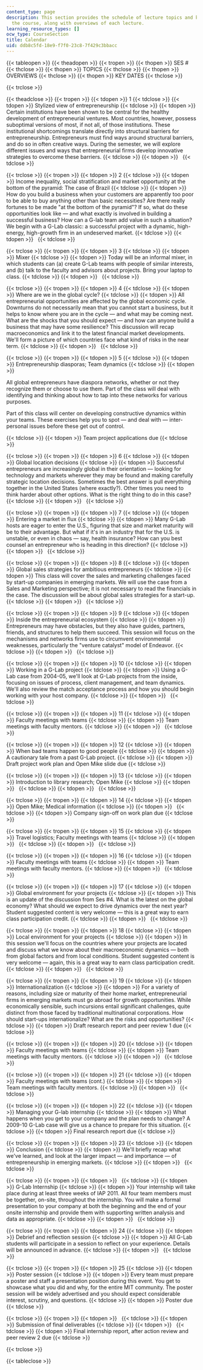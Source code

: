 ```yaml
---
content_type: page
description: This section provides the schedule of lecture topics and key dates for
  the course, along with overviews of each lecture.
learning_resource_types: []
ocw_type: CourseSection
title: Calendar
uid: ddb8c5fd-18e9-f7f0-23c8-7f429c3bbacc
---
```


{{< tableopen >}}
{{< theadopen >}}
{{< tropen >}}
{{< thopen >}}
SES #
{{< thclose >}}
{{< thopen >}}
TOPICS
{{< thclose >}}
{{< thopen >}}
OVERVIEWS
{{< thclose >}}
{{< thopen >}}
KEY DATES
{{< thclose >}}

{{< trclose >}}

{{< theadclose >}}
{{< tropen >}}
{{< tdopen >}}
1
{{< tdclose >}}
{{< tdopen >}}
Stylized view of entrepreneurship
{{< tdclose >}}
{{< tdopen >}}
Certain institutions have been shown to be central for the healthy development of entrepreneurial ventures. Most countries, however, possess suboptimal versions of most, if not all, of those institutions. These institutional shortcomings translate directly into structural barriers for entrepreneurship. Entrepreneurs must find ways around structural barriers, and do so in often creative ways. During the semester, we will explore different issues and ways that entrepreneurial firms develop innovative strategies to overcome these barriers.
{{< tdclose >}}
{{< tdopen >}}
 
{{< tdclose >}}

{{< trclose >}}
{{< tropen >}}
{{< tdopen >}}
2
{{< tdclose >}}
{{< tdopen >}}
Income inequality, social stratification and market opportunity at the bottom of the pyramid: The case of Brazil
{{< tdclose >}}
{{< tdopen >}}
How do you build a business when your customers are apparently too poor to be able to buy anything other than basic necessities? Are there really fortunes to be made "at the bottom of the pyramid"? If so, what do these opportunities look like — and what exactly is involved in building a successful business? How can a G-lab team add value in such a situation? We begin with a G-Lab classic: a successful project with a dynamic, high-energy, high-growth firm in an undeserved market.
{{< tdclose >}}
{{< tdopen >}}
 
{{< tdclose >}}

{{< trclose >}}
{{< tropen >}}
{{< tdopen >}}
3
{{< tdclose >}}
{{< tdopen >}}
Mixer
{{< tdclose >}}
{{< tdopen >}}
Today will be an informal mixer, in which students can (a) create G-Lab teams with people of similar interests, and (b) talk to the faculty and advisors about projects. Bring your laptop to class.
{{< tdclose >}}
{{< tdopen >}}
 
{{< tdclose >}}

{{< trclose >}}
{{< tropen >}}
{{< tdopen >}}
4
{{< tdclose >}}
{{< tdopen >}}
Where are we in the global cycle?
{{< tdclose >}}
{{< tdopen >}}
All entrepreneurial opportunities are affected by the global economic cycle. Downturns do not necessarily mean that you cannot start a business, but it helps to know where you are in the cycle — and what may be coming next. What are the shocks that you should expect — and how can anyone build a business that may have some resilience? This discussion will recap macroeconomics and link it to the latest financial market developments. We'll form a picture of which countries face what kind of risks in the near term.
{{< tdclose >}}
{{< tdopen >}}
 
{{< tdclose >}}

{{< trclose >}}
{{< tropen >}}
{{< tdopen >}}
5
{{< tdclose >}}
{{< tdopen >}}
Entrepreneurship diasporas; Team dynamics
{{< tdclose >}}
{{< tdopen >}}


All global entrepreneurs have diaspora networks, whether or not they recognize them or choose to use them. Part of the class will deal with identifying and thinking about how to tap into these networks for various purposes.

Part of this class will center on developing constructive dynamics within your teams. These exercises help you to spot — and deal with — inter-personal issues before these get out of control.


{{< tdclose >}}
{{< tdopen >}}
Team project applications due
{{< tdclose >}}

{{< trclose >}}
{{< tropen >}}
{{< tdopen >}}
6
{{< tdclose >}}
{{< tdopen >}}
Global location decisions
{{< tdclose >}}
{{< tdopen >}}
Successful entrepreneurs are increasingly global in their orientation — looking for technology and markets wherever they may be found and making carefully strategic location decisions. Sometimes the best answer is pull everything together in the United States (where exactly?). Other times you need to think harder about other options. What is the right thing to do in this case?
{{< tdclose >}}
{{< tdopen >}}
 
{{< tdclose >}}

{{< trclose >}}
{{< tropen >}}
{{< tdopen >}}
7
{{< tdclose >}}
{{< tdopen >}}
Entering a market in flux
{{< tdclose >}}
{{< tdopen >}}
Many G-Lab hosts are eager to enter the U.S., figuring that size and market maturity will be to their advantage. But what if it's in an industry that for the U.S. is unstable, or even in chaos — say, health insurance? How can you best counsel an entrepreneur who is heading in this direction?
{{< tdclose >}}
{{< tdopen >}}
 
{{< tdclose >}}

{{< trclose >}}
{{< tropen >}}
{{< tdopen >}}
8
{{< tdclose >}}
{{< tdopen >}}
Global sales strategies for ambitious entrepreneurs
{{< tdclose >}}
{{< tdopen >}}
This class will cover the sales and marketing challenges faced by start-up companies in emerging markets. We will use the case from a Sales and Marketing perspective; it is not necessary to read the financials in the case. The discussion will be about global sales strategies for a start-up.
{{< tdclose >}}
{{< tdopen >}}
 
{{< tdclose >}}

{{< trclose >}}
{{< tropen >}}
{{< tdopen >}}
9
{{< tdclose >}}
{{< tdopen >}}
Inside the entrepreneurial ecosystem
{{< tdclose >}}
{{< tdopen >}}
Entrepreneurs may have obstacles, but they also have guides, partners, friends, and structures to help them succeed. This session will focus on the mechanisms and networks firms use to circumvent environmental weaknesses, particularly the "venture catalyst" model of Endeavor.
{{< tdclose >}}
{{< tdopen >}}
 
{{< tdclose >}}

{{< trclose >}}
{{< tropen >}}
{{< tdopen >}}
10
{{< tdclose >}}
{{< tdopen >}}
Working in a G-Lab project
{{< tdclose >}}
{{< tdopen >}}
Using a G-Lab case from 2004-05, we'll look at G-Lab projects from the inside, focusing on issues of process, client management, and team dynamics. We'll also review the match acceptance process and how you should begin working with your host company.
{{< tdclose >}}
{{< tdopen >}}
 
{{< tdclose >}}

{{< trclose >}}
{{< tropen >}}
{{< tdopen >}}
11
{{< tdclose >}}
{{< tdopen >}}
Faculty meetings with teams
{{< tdclose >}}
{{< tdopen >}}
Team meetings with faculty mentors.
{{< tdclose >}}
{{< tdopen >}}
 
{{< tdclose >}}

{{< trclose >}}
{{< tropen >}}
{{< tdopen >}}
12
{{< tdclose >}}
{{< tdopen >}}
When bad teams happen to good people
{{< tdclose >}}
{{< tdopen >}}
A cautionary tale from a past G-Lab project.
{{< tdclose >}}
{{< tdopen >}}
Draft project work plan and Open Mike slide due
{{< tdclose >}}

{{< trclose >}}
{{< tropen >}}
{{< tdopen >}}
13
{{< tdclose >}}
{{< tdopen >}}
Introduction to library research; Open Mike
{{< tdclose >}}
{{< tdopen >}}
 
{{< tdclose >}}
{{< tdopen >}}
 
{{< tdclose >}}

{{< trclose >}}
{{< tropen >}}
{{< tdopen >}}
14
{{< tdclose >}}
{{< tdopen >}}
Open Mike; Medical information
{{< tdclose >}}
{{< tdopen >}}
 
{{< tdclose >}}
{{< tdopen >}}
Company sign-off on work plan due
{{< tdclose >}}

{{< trclose >}}
{{< tropen >}}
{{< tdopen >}}
15
{{< tdclose >}}
{{< tdopen >}}
Travel logistics; Faculty meetings with teams
{{< tdclose >}}
{{< tdopen >}}
 
{{< tdclose >}}
{{< tdopen >}}
 
{{< tdclose >}}

{{< trclose >}}
{{< tropen >}}
{{< tdopen >}}
16
{{< tdclose >}}
{{< tdopen >}}
Faculty meetings with teams
{{< tdclose >}}
{{< tdopen >}}
Team meetings with faculty mentors.
{{< tdclose >}}
{{< tdopen >}}
 
{{< tdclose >}}

{{< trclose >}}
{{< tropen >}}
{{< tdopen >}}
17
{{< tdclose >}}
{{< tdopen >}}
Global environment for your projects
{{< tdclose >}}
{{< tdopen >}}
This is an update of the discussion from Ses #4. What is the latest on the global economy? What should we expect to drive dynamics over the next year? Student suggested content is very welcome — this is a great way to earn class participation credit.
{{< tdclose >}}
{{< tdopen >}}
 
{{< tdclose >}}

{{< trclose >}}
{{< tropen >}}
{{< tdopen >}}
18
{{< tdclose >}}
{{< tdopen >}}
Local environment for your projects
{{< tdclose >}}
{{< tdopen >}}
In this session we'll focus on the countries where your projects are located and discuss what we know about their macroeconomic dynamics — both from global factors and from local conditions. Student suggested content is very welcome — again, this is a great way to earn class participation credit.
{{< tdclose >}}
{{< tdopen >}}
 
{{< tdclose >}}

{{< trclose >}}
{{< tropen >}}
{{< tdopen >}}
19
{{< tdclose >}}
{{< tdopen >}}
Internationalization
{{< tdclose >}}
{{< tdopen >}}
For a variety of reasons, including size or maturity of their home market, entrepreneurial firms in emerging markets must go abroad for growth opportunities. While economically sensible, such incursions entail significant challenges, quite distinct from those faced by traditional multinational corporations. How should start-ups internationalize? What are the risks and opportunities?
{{< tdclose >}}
{{< tdopen >}}
Draft research report and peer review 1 due
{{< tdclose >}}

{{< trclose >}}
{{< tropen >}}
{{< tdopen >}}
20
{{< tdclose >}}
{{< tdopen >}}
Faculty meetings with teams
{{< tdclose >}}
{{< tdopen >}}
Team meetings with faculty mentors.
{{< tdclose >}}
{{< tdopen >}}
 
{{< tdclose >}}

{{< trclose >}}
{{< tropen >}}
{{< tdopen >}}
21
{{< tdclose >}}
{{< tdopen >}}
Faculty meetings with teams (cont.)
{{< tdclose >}}
{{< tdopen >}}
Team meetings with faculty mentors.
{{< tdclose >}}
{{< tdopen >}}
 
{{< tdclose >}}

{{< trclose >}}
{{< tropen >}}
{{< tdopen >}}
22
{{< tdclose >}}
{{< tdopen >}}
Managing your G-lab internship
{{< tdclose >}}
{{< tdopen >}}
What happens when you get to your company and the plan needs to change? A 2009-10 G-Lab case will give us a chance to prepare for this situation.
{{< tdclose >}}
{{< tdopen >}}
Final research report due
{{< tdclose >}}

{{< trclose >}}
{{< tropen >}}
{{< tdopen >}}
23
{{< tdclose >}}
{{< tdopen >}}
Conclusion
{{< tdclose >}}
{{< tdopen >}}
We'll briefly recap what we've learned, and look at the larger impact — and importance — of entrepreneurship in emerging markets.
{{< tdclose >}}
{{< tdopen >}}
 
{{< tdclose >}}

{{< trclose >}}
{{< tropen >}}
{{< tdopen >}}
 
{{< tdclose >}}
{{< tdopen >}}
G-Lab Internship
{{< tdclose >}}
{{< tdopen >}}
Your internship will take place during at least three weeks of IAP 2011. All four team members must be together, on-site, throughout the internship. You will make a formal presentation to your company at both the beginning and the end of your onsite internship and provide them with supporting written analysis and data as appropriate.
{{< tdclose >}}
{{< tdopen >}}
 
{{< tdclose >}}

{{< trclose >}}
{{< tropen >}}
{{< tdopen >}}
24
{{< tdclose >}}
{{< tdopen >}}
Debrief and reflection session
{{< tdclose >}}
{{< tdopen >}}
All G-Lab students will participate in a session to reflect on your experience. Details will be announced in advance.
{{< tdclose >}}
{{< tdopen >}}
 
{{< tdclose >}}

{{< trclose >}}
{{< tropen >}}
{{< tdopen >}}
25
{{< tdclose >}}
{{< tdopen >}}
Poster session
{{< tdclose >}}
{{< tdopen >}}
Every team must prepare a poster and staff a presentation position during this event. You get to showcase what you did and why, for the entire MIT community. The poster session will be widely advertised and you should expect considerable interest, scrutiny, and questions.
{{< tdclose >}}
{{< tdopen >}}
Poster due
{{< tdclose >}}

{{< trclose >}}
{{< tropen >}}
{{< tdopen >}}
 
{{< tdclose >}}
{{< tdopen >}}
Submission of final deliverables
{{< tdclose >}}
{{< tdopen >}}
 
{{< tdclose >}}
{{< tdopen >}}
Final internship report, after action review and peer review 2 due
{{< tdclose >}}

{{< trclose >}}

{{< tableclose >}}